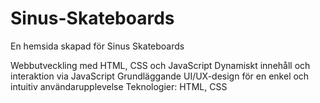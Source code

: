 # Sinus-Skateboards
En hemsida skapad för Sinus Skateboards

Webbutveckling med HTML, CSS och JavaScript
Dynamiskt innehåll och interaktion via JavaScript
Grundläggande UI/UX-design för en enkel och intuitiv användarupplevelse
Teknologier: HTML, CSS
